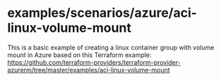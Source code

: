 # examples/scenarios/azure/aci-linux-volume-mount

This is a basic example of creating a linux container group with volume mount in Azure based on this  Terraform example:
https://github.com/terraform-providers/terraform-provider-azurerm/tree/master/examples/aci-linux-volume-mount
